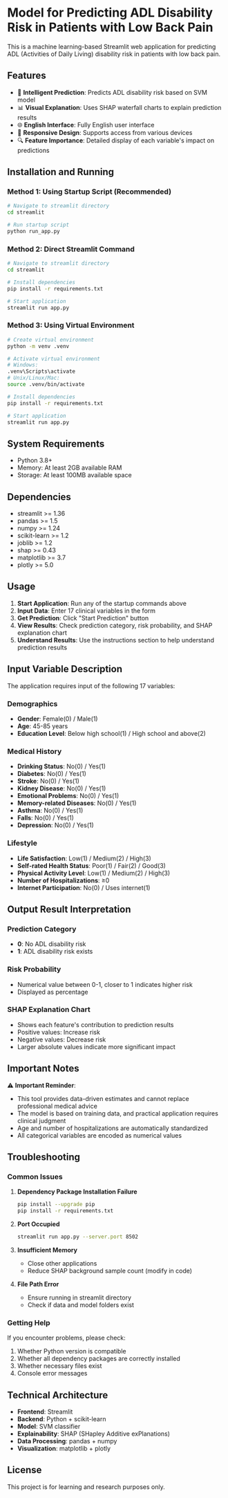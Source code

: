 # Model for Predicting ADL Disability Risk in Patients with Low Back Pain

This is a machine learning-based Streamlit web application for predicting ADL (Activities of Daily Living) disability risk in patients with low back pain.

## Features

- 🎯 **Intelligent Prediction**: Predicts ADL disability risk based on SVM model
- 📊 **Visual Explanation**: Uses SHAP waterfall charts to explain prediction results
- 🌐 **English Interface**: Fully English user interface
- 📱 **Responsive Design**: Supports access from various devices
- 🔍 **Feature Importance**: Detailed display of each variable's impact on predictions

## Installation and Running

### Method 1: Using Startup Script (Recommended)

```bash
# Navigate to streamlit directory
cd streamlit

# Run startup script
python run_app.py
```

### Method 2: Direct Streamlit Command

```bash
# Navigate to streamlit directory
cd streamlit

# Install dependencies
pip install -r requirements.txt

# Start application
streamlit run app.py
```

### Method 3: Using Virtual Environment

```bash
# Create virtual environment
python -m venv .venv

# Activate virtual environment
# Windows:
.venv\Scripts\activate
# Unix/Linux/Mac:
source .venv/bin/activate

# Install dependencies
pip install -r requirements.txt

# Start application
streamlit run app.py
```

## System Requirements

- Python 3.8+
- Memory: At least 2GB available RAM
- Storage: At least 100MB available space

## Dependencies

- streamlit >= 1.36
- pandas >= 1.5
- numpy >= 1.24
- scikit-learn >= 1.2
- joblib >= 1.2
- shap >= 0.43
- matplotlib >= 3.7
- plotly >= 5.0

## Usage

1. **Start Application**: Run any of the startup commands above
2. **Input Data**: Enter 17 clinical variables in the form
3. **Get Prediction**: Click "Start Prediction" button
4. **View Results**: Check prediction category, risk probability, and SHAP explanation chart
5. **Understand Results**: Use the instructions section to help understand prediction results

## Input Variable Description

The application requires input of the following 17 variables:

### Demographics
- **Gender**: Female(0) / Male(1)
- **Age**: 45-85 years
- **Education Level**: Below high school(1) / High school and above(2)

### Medical History
- **Drinking Status**: No(0) / Yes(1)
- **Diabetes**: No(0) / Yes(1)
- **Stroke**: No(0) / Yes(1)
- **Kidney Disease**: No(0) / Yes(1)
- **Emotional Problems**: No(0) / Yes(1)
- **Memory-related Diseases**: No(0) / Yes(1)
- **Asthma**: No(0) / Yes(1)
- **Falls**: No(0) / Yes(1)
- **Depression**: No(0) / Yes(1)

### Lifestyle
- **Life Satisfaction**: Low(1) / Medium(2) / High(3)
- **Self-rated Health Status**: Poor(1) / Fair(2) / Good(3)
- **Physical Activity Level**: Low(1) / Medium(2) / High(3)
- **Number of Hospitalizations**: ≥0
- **Internet Participation**: No(0) / Uses internet(1)

## Output Result Interpretation

### Prediction Category
- **0**: No ADL disability risk
- **1**: ADL disability risk exists

### Risk Probability
- Numerical value between 0-1, closer to 1 indicates higher risk
- Displayed as percentage

### SHAP Explanation Chart
- Shows each feature's contribution to prediction results
- Positive values: Increase risk
- Negative values: Decrease risk
- Larger absolute values indicate more significant impact

## Important Notes

⚠️ **Important Reminder**:
- This tool provides data-driven estimates and cannot replace professional medical advice
- The model is based on training data, and practical application requires clinical judgment
- Age and number of hospitalizations are automatically standardized
- All categorical variables are encoded as numerical values

## Troubleshooting

### Common Issues

1. **Dependency Package Installation Failure**
   ```bash
   pip install --upgrade pip
   pip install -r requirements.txt
   ```

2. **Port Occupied**
   ```bash
   streamlit run app.py --server.port 8502
   ```

3. **Insufficient Memory**
   - Close other applications
   - Reduce SHAP background sample count (modify in code)

4. **File Path Error**
   - Ensure running in streamlit directory
   - Check if data and model folders exist

### Getting Help

If you encounter problems, please check:
1. Whether Python version is compatible
2. Whether all dependency packages are correctly installed
3. Whether necessary files exist
4. Console error messages

## Technical Architecture

- **Frontend**: Streamlit
- **Backend**: Python + scikit-learn
- **Model**: SVM classifier
- **Explainability**: SHAP (SHapley Additive exPlanations)
- **Data Processing**: pandas + numpy
- **Visualization**: matplotlib + plotly

## License

This project is for learning and research purposes only.
